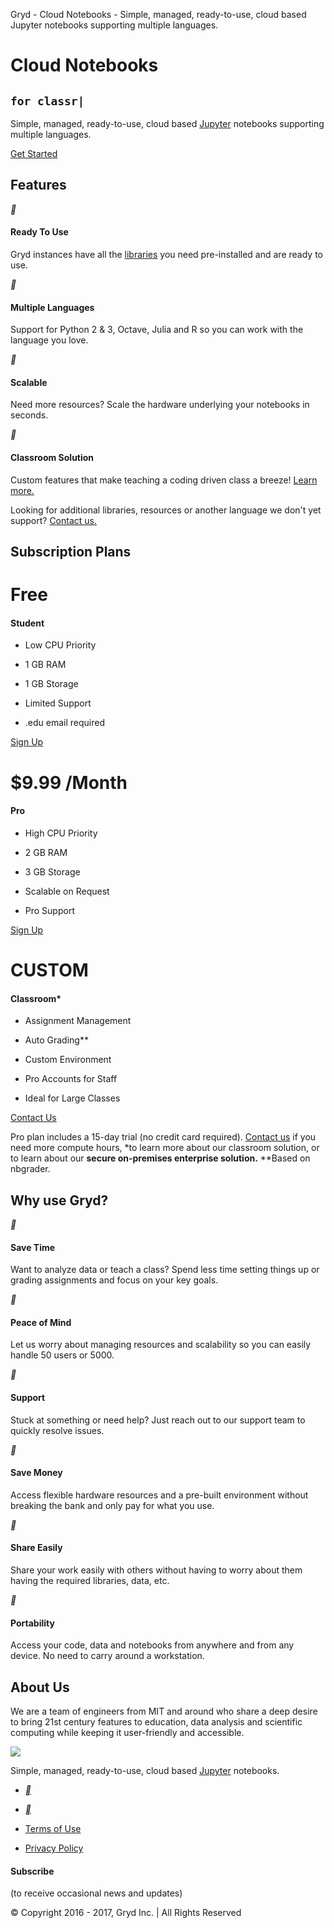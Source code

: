Gryd - Cloud Notebooks - Simple, managed, ready-to-use, cloud based Jupyter notebooks supporting multiple languages.

# Cloud Notebooks

## `for classr|`

Simple, managed, ready-to-use, cloud based [Jupyter](http://jupyter.org/) notebooks supporting multiple languages.

 [Get Started](https://beta.gryd.us/)

## Features

 **

#### Ready To Use

Gryd instances have all the [libraries](https://gryd.us/installed-libraries/) you need pre-installed and are ready to use.

 **

#### Multiple Languages

Support for Python 2 & 3, Octave, Julia and R so you can work with the language you love.

 **

#### Scalable

Need more resources? Scale the hardware underlying your notebooks in seconds.

 **

#### Classroom Solution

Custom features that make teaching a coding driven class a breeze! [Learn more.](https://gryd.us/contact/)

Looking for additional libraries, resources or another language we don't yet support? [Contact us.](https://gryd.us/contact/)

## Subscription Plans

# Free

#### Student

- Low CPU Priority

- 1 GB RAM

- 1 GB Storage

- Limited Support

- .edu email required

 [Sign Up](https://beta.gryd.us/)

# $9.99 /Month

#### Pro

- High CPU Priority

- 2 GB RAM

- 3 GB Storage

- Scalable on Request

- Pro Support

 [Sign Up](https://beta.gryd.us/)

# CUSTOM

#### Classroom*

- Assignment Management

- Auto Grading**

- Custom Environment

- Pro Accounts for Staff

- Ideal for Large Classes

 [Contact Us](https://gryd.us/contact/)

Pro plan includes a 15-day trial (no credit card required). [Contact us](https://gryd.us/contact/) if you need more compute hours, *to learn more about our classroom solution, or to learn about our **secure on-premises enterprise solution.** **Based on nbgrader.

## Why use Gryd?

 **

#### Save Time

Want to analyze data or teach a class? Spend less time setting things up or grading assignments and focus on your key goals.

 **

#### Peace of Mind

Let us worry about managing resources and scalability so you can easily handle 50 users or 5000.

 **

#### Support

Stuck at something or need help? Just reach out to our support team to quickly resolve issues.

 **

#### Save Money

Access flexible hardware resources and a pre-built environment without breaking the bank and only pay for what you use.

 **

#### Share Easily

Share your work easily with others without having to worry about them having the required libraries, data, etc.

 **

#### Portability

Access your code, data and notebooks from anywhere and from any device. No need to carry around a workstation.

## About Us

We are a team of engineers from MIT and around who share a deep desire to bring 21st century features to education, data analysis and scientific computing while keeping it user-friendly and accessible.

 [![](../_resources/8e0c8f2d1557478ff1ad7ffa04a68d95.png)](https://gryd.us/#)

Simple, managed, ready-to-use, cloud based [Jupyter](http://jupyter.org/) notebooks.

- [**](https://www.facebook.com/GrydNotebooks)

- [**](https://twitter.com/GrydNotebooks)

- [Terms of Use](https://gryd.us/terms-of-use/)

- [Privacy Policy](https://gryd.us/privacy-policy/)

#### Subscribe

 (to receive occasional news and updates)

 © Copyright 2016 - 2017, Gryd Inc. | All Rights Reserved